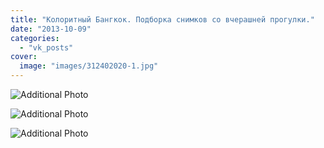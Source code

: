 ```yaml
---
title: "Колоритный Бангкок. Подборка снимков со вчерашней прогулки."
date: "2013-10-09"
categories: 
  - "vk_posts"
cover:
  image: "images/312402020-1.jpg"
---
```


![Additional Photo](https://vodpop.ru/wp-content/uploads/2023/07/312402021-1.jpg)

![Additional Photo](https://vodpop.ru/wp-content/uploads/2023/07/312402022-1.jpg)

![Additional Photo](https://vodpop.ru/wp-content/uploads/2023/07/312402023-1.jpg)
